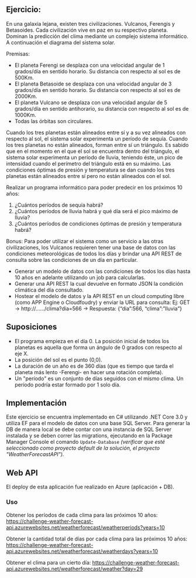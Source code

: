 ## Ejercicio:

En una galaxia lejana, existen tres civilizaciones. Vulcanos, Ferengis y Betasoides. Cada civilización vive en paz en su respectivo planeta.
Dominan la predicción del clima mediante un complejo sistema informático. A continuación el diagrama del sistema solar.

Premisas:
- El planeta Ferengi se desplaza con una velocidad angular de 1 grados/día en sentido horario. Su distancia con respecto al sol es de 500Km.
- El planeta Betasoide se desplaza con una velocidad angular de 3 grados/día en sentido horario. Su distancia con respecto al sol es de 2000Km.
- El planeta Vulcano se desplaza con una velocidad angular de 5 grados/día en sentido anti­horario, su distancia con respecto al sol es de 1000Km.
- Todas las órbitas son circulares.

Cuando los tres planetas están alineados entre sí y a su vez alineados con respecto al sol, el sistema solar experimenta un período de sequía.
Cuando los tres planetas no están alineados, forman entre sí un triángulo. Es sabido que en el momento en el que el sol se encuentra dentro del triángulo, el sistema solar experimenta un período de lluvia, teniendo éste, un pico de intensidad cuando el perímetro del triángulo está en su máximo.
Las condiciones óptimas de presión y temperatura se dan cuando los tres planetas están alineados entre sí pero no están alineados con el sol.

Realizar un programa informático para poder predecir en los próximos 10 años:
1. ¿Cuántos períodos de sequía habrá?
2. ¿Cuántos períodos de lluvia habrá y qué día será el pico máximo de lluvia?
3. ¿Cuántos períodos de condiciones óptimas de presión y temperatura habrá?

Bonus:
Para poder utilizar el sistema como un servicio a las otras civilizaciones, los Vulcanos requieren tener una base de datos con las condiciones meteorológicas de todos los días y brindar una API REST de consulta sobre las condiciones de un día en particular.
- Generar un modelo de datos con las condiciones de todos los días hasta 10 años en adelante utilizando un job para calcularlas.
- Generar una API REST la cual devuelve en formato JSON la condición climática del día consultado.
- Hostear el modelo de datos y la API REST en un cloud computing libre (como APP Engine o Cloudfoudry) y enviar la URL para consulta:
Ej: GET → http://....../clima?dia=566 → Respuesta: {“dia”:566, “clima”:”lluvia”}


## Suposiciones
- El programa empieza en el día 0. La posición inicial de todos los planetas es aquella que forma un ángulo de 0 grados con respecto al eje X.
- La posición del sol es el punto (0,0).
- La duración de un año es de 360 días (que es tiempo que tarda el planeta más lento -Ferengi- en hacer una rotación completa).
- Un "período" es un conjunto de días seguidos con el mismo clima. Un período podría estar formado por 1 solo día.

## Implementación
Este ejercicio se encuentra implementado en C# utilizando .NET Core 3.0 y utiliza EF para el modelo de datos con una base SQL Server.
Para generar la DB de manera local se debe contar con una instancia de SQL Server instalada y se deben correr las migrations, ejecutando en la Package Manager Console el comando 
```Update-Database```
*(verificar que esté seleccionado como proyecto default de la solución, el proyecto "WeatherForecastAPI").*

## Web API
El deploy de esta aplicación fue realizado en Azure (aplicación + DB).

### Uso
Obtener los períodos de cada clima para las próximos 10 años:
https://challenge-weather-forecast-api.azurewebsites.net/weatherforecast/weatherperiods?years=10

Obtener la cantidad total de días por cada clima para las próximos 10 años:
https://challenge-weather-forecast-api.azurewebsites.net/weatherforecast/weatherdays?years=10

Obtener el clima para un cierto día:
https://challenge-weather-forecast-api.azurewebsites.net/weatherforecast/weather?day=29
